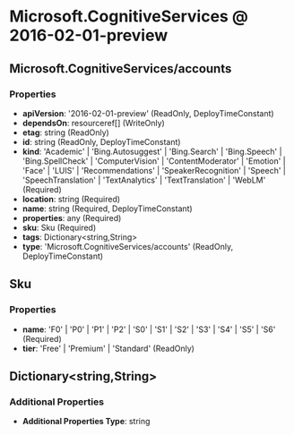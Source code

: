 # Microsoft.CognitiveServices @ 2016-02-01-preview

## Microsoft.CognitiveServices/accounts
### Properties
* **apiVersion**: '2016-02-01-preview' (ReadOnly, DeployTimeConstant)
* **dependsOn**: resourceref[] (WriteOnly)
* **etag**: string (ReadOnly)
* **id**: string (ReadOnly, DeployTimeConstant)
* **kind**: 'Academic' | 'Bing.Autosuggest' | 'Bing.Search' | 'Bing.Speech' | 'Bing.SpellCheck' | 'ComputerVision' | 'ContentModerator' | 'Emotion' | 'Face' | 'LUIS' | 'Recommendations' | 'SpeakerRecognition' | 'Speech' | 'SpeechTranslation' | 'TextAnalytics' | 'TextTranslation' | 'WebLM' (Required)
* **location**: string (Required)
* **name**: string (Required, DeployTimeConstant)
* **properties**: any (Required)
* **sku**: Sku (Required)
* **tags**: Dictionary<string,String>
* **type**: 'Microsoft.CognitiveServices/accounts' (ReadOnly, DeployTimeConstant)

## Sku
### Properties
* **name**: 'F0' | 'P0' | 'P1' | 'P2' | 'S0' | 'S1' | 'S2' | 'S3' | 'S4' | 'S5' | 'S6' (Required)
* **tier**: 'Free' | 'Premium' | 'Standard' (ReadOnly)

## Dictionary<string,String>
### Additional Properties
* **Additional Properties Type**: string

